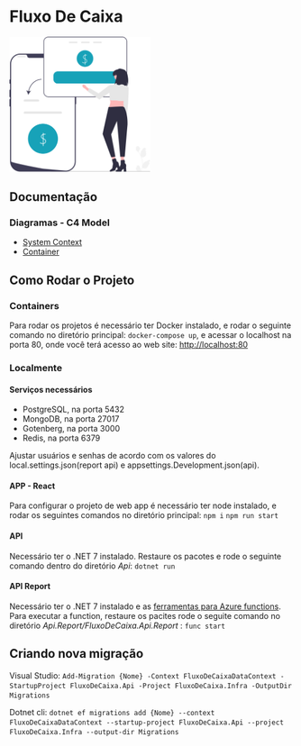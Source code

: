 # Fluxo De Caixa

<img src="./images/money.svg" width="250px"/>


## Documentação

### Diagramas - C4 Model

- [System Context](./Doc/SystemContex.md)
- [Container](./Doc/Container.md)

## Como Rodar o Projeto

### Containers

Para rodar os projetos é necessário  ter Docker instalado, e rodar o seguinte comando no diretório principal: `docker-compose up`, e acessar o localhost na porta 80, onde você terá acesso ao web site: [http://localhost:80](http://localhost:80)

### Localmente


#### Serviços necessários

- PostgreSQL, na porta 5432
- MongoDB, na porta 27017
- Gotenberg, na porta 3000
- Redis, na porta 6379

Ajustar usuários e senhas de acordo com os valores do local.settings.json(report api) e appsettings.Development.json(api). 


#### APP - React
Para configurar o projeto de web app é necessário ter node instalado, e rodar os seguintes comandos no diretório principal: `npm i` `npm run start`

#### API
Necessário ter o .NET 7 instalado. Restaure os pacotes e rode o seguinte comando dentro do diretório _Api_: `dotnet run`


#### API Report

Necessário ter o .NET 7 instalado e as [ferramentas para Azure functions](https://learn.microsoft.com/en-us/azure/azure-functions/functions-run-local?tabs=macos%2Cisolated-process%2Cnode-v4%2Cpython-v2%2Chttp-trigger%2Ccontainer-apps&pivots=programming-language-csharp).
Para executar a function, restaure os pacites rode o seguite comando no diretório _Api.Report/FluxoDeCaixa.Api.Report_ : `func start`

## Criando nova migração

Visual Studio: `Add-Migration {Nome} -Context FluxoDeCaixaDataContext -StartupProject FluxoDeCaixa.Api -Project FluxoDeCaixa.Infra -OutputDir Migrations`

Dotnet cli: `dotnet ef migrations add {Nome} --context FluxoDeCaixaDataContext --startup-project FluxoDeCaixa.Api --project FluxoDeCaixa.Infra --output-dir Migrations`